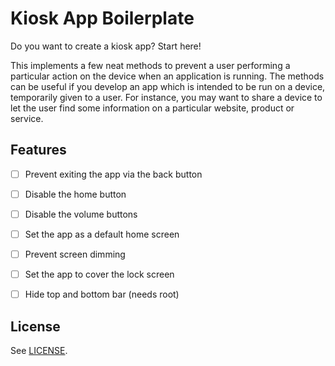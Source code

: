 Kiosk App Boilerplate
===================

Do you want to create a kiosk app? Start here!

This implements a few neat methods to prevent a user performing a particular action on the device when an application is running. The methods can be useful if you develop an app which is intended to be run on a device, temporarily given to a user. For instance, you may want to share a device to let the user find some information on a particular website, product or service.

Features
-----

- [ ] Prevent exiting the app via the back button
- [ ] Disable the home button
- [ ] Disable the volume buttons
- [ ] Set the app as a default home screen
- [ ] Prevent screen dimming
- [ ] Set the app to cover the lock screen
- [ ] Hide top and bottom bar (needs root)



License
-----

See [LICENSE](https://github.com/giorgiofellipe/kioskAppBoilerplate/blob/master/LICENSE).
